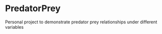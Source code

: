 # PredatorPrey
Personal project to demonstrate predator prey relationships under different variables
